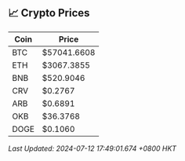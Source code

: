 ## 📈 Crypto Prices

| Coin | Price |
| ---- | ----- |
| BTC | $57041.6608 |
| ETH | $3067.3855 |
| BNB | $520.9046 |
| CRV | $0.2767 |
| ARB | $0.6891 |
| OKB | $36.3768 |
| DOGE | $0.1060 |

_Last Updated: 2024-07-12 17:49:01.674 +0800 HKT_